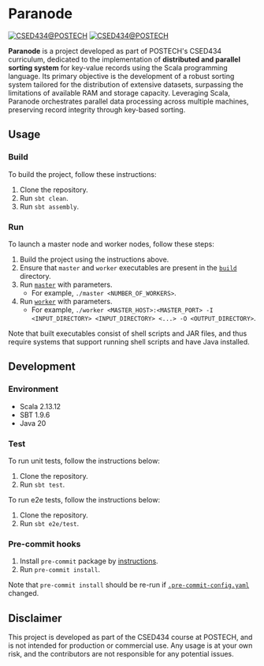 # Paranode

[![CSED434@POSTECH](https://img.shields.io/badge/CSED434-POSTECH-c80150)](https://www.postech.ac.kr/eng)
[![CSED434@POSTECH](https://img.shields.io/badge/Fall-2023-775E64)](https://www.postech.ac.kr/eng)

**Paranode** is a project developed as part of POSTECH's CSED434 curriculum, dedicated to the implementation of **distributed and parallel sorting system** for key-value records using the Scala programming language. Its primary objective is the development of a robust sorting system tailored for the distribution of extensive datasets, surpassing the limitations of available RAM and storage capacity. Leveraging Scala, Paranode orchestrates parallel data processing across multiple machines, preserving record integrity through key-based sorting.

## Usage

### Build

To build the project, follow these instructions:

1. Clone the repository.
1. Run `sbt clean`.
1. Run `sbt assembly`.

### Run

To launch a master node and worker nodes, follow these steps:

1. Build the project using the instructions above.
1. Ensure that `master` and `worker` executables are present in the [`build`](build) directory.
1. Run [`master`](build/master) with parameters.
    - For example, `./master <NUMBER_OF_WORKERS>`.
1. Run [`worker`](build/worker) with parameters.
    - For example, `./worker <MASTER_HOST>:<MASTER_PORT> -I <INPUT_DIRECTORY> <INPUT_DIRECTORY> <...> -O <OUTPUT_DIRECTORY>`.

Note that built executables consist of shell scripts and JAR files, and thus require systems that support running shell scripts and have Java installed.

## Development

### Environment

- Scala 2.13.12
- SBT 1.9.6
- Java 20

### Test

To run unit tests, follow the instructions below:

1. Clone the repository.
1. Run `sbt test`.

To run e2e tests, follow the instructions below:

1. Clone the repository.
1. Run `sbt e2e/test`.

### Pre-commit hooks

1. Install `pre-commit` package by [instructions](https://pre-commit.com/#installation).
1. Run `pre-commit install`.

Note that `pre-commit install` should be re-run if [`.pre-commit-config.yaml`](.pre-commit-config.yaml) changed.

## Disclaimer

This project is developed as part of the CSED434 course at POSTECH, and is not intended for production or commercial use. Any usage is at your own risk, and the contributors are not responsible for any potential issues.
